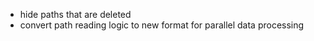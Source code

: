 - hide paths that are deleted
- convert path reading logic to new format for parallel data processing